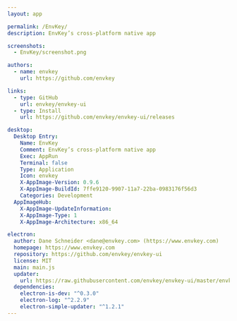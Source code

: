 ```yaml
---
layout: app

permalink: /EnvKey/
description: EnvKey’s cross-platform native app

screenshots:
  - EnvKey/screenshot.png

authors:
  - name: envkey
    url: https://github.com/envkey

links:
  - type: GitHub
    url: envkey/envkey-ui
  - type: Install
    url: https://github.com/envkey/envkey-ui/releases

desktop:
  Desktop Entry:
    Name: EnvKey
    Comment: EnvKey’s cross-platform native app
    Exec: AppRun
    Terminal: false
    Type: Application
    Icon: envkey
    X-AppImage-Version: 0.9.6
    X-AppImage-BuildId: 7ffe9120-9907-11a7-22ba-0983176f56d3
    Categories: Development
  AppImageHub:
    X-AppImage-UpdateInformation: 
    X-AppImage-Type: 1
    X-AppImage-Architecture: x86_64

electron:
  author: Dane Schneider <dane@envkey.com> (https://www.envkey.com)
  homepage: https://www.envkey.com
  repository: https://github.com/envkey/envkey-ui
  license: MIT
  main: main.js
  updater:
    url: https://raw.githubusercontent.com/envkey/envkey-ui/master/envkey-electron/updates.json
  dependencies:
    electron-is-dev: "^0.3.0"
    electron-log: "^2.2.9"
    electron-simple-updater: "^1.2.1"
---
```

